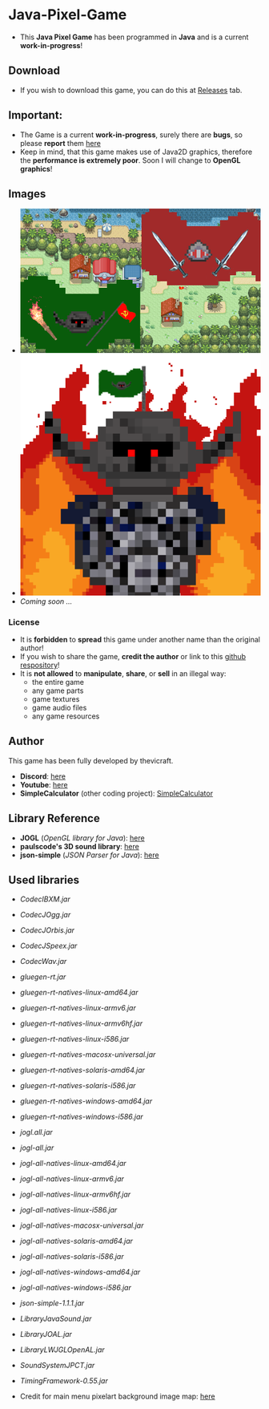 # Java-Pixel-Game

+ This **Java Pixel Game** has been programmed in **Java** and is a current **work-in-progress**!

## Download
+ If you wish to download this game, you can do this at [Releases](https://github.com/thevicraft/java-pixel-game/releases) tab.

## Important:
+ The Game is a current **work-in-progress**, surely there are **bugs**, so please **report** them [here](https://github.com/thevicraft/java-pixel-game/issues)
+ Keep in mind, that this game makes use of Java2D graphics, therefore the **performance is extremely poor**. Soon I will change to **OpenGL graphics**!

## Images

+ ![main menu](main_menu_background_character.png)
+ ![thevicraft profile image](profile_picture_game.png)
+ *Coming soon ...*

### License
+ It is **forbidden** to **spread** this game under another name than the original author!
+ If you wish to share the game, **credit the author** or link to this [github respository](https://github.com/thevicraft/java-pixel-game)!
+ It is **not allowed** to **manipulate**, **share**, or **sell** in an illegal way:
    + the entire game
    + any game parts
    + game textures
    + game audio files
    + any game resources

## Author
This game has been fully developed by thevicraft.
+ **Discord**: [here](https://discord.com/invite/pXDxjKB7q3)
+ **Youtube**: [here](https://www.youtube.com/channel/UCjiP-NZ-BqZiH9IlEW-shLw)
+ **SimpleCalculator** (other coding project): [SimpleCalculator](https://github.com/thevicraft/Calculator)

## Library Reference

+ **JOGL** (*OpenGL library for Java*): [here](https://jogamp.org/jogl/www/)
+ **paulscode's 3D sound library**: [here](http://www.paulscode.com/forum/index.php?topic=4.0)
+ **json-simple** (*JSON Parser for Java*): [here](https://github.com/fangyidong/json-simple)

## Used libraries

+ *CodecIBXM.jar*
+ *CodecJOgg.jar*
+ *CodecJOrbis.jar*
+ *CodecJSpeex.jar*
+ *CodecWav.jar*
+ *gluegen-rt.jar*
+ *gluegen-rt-natives-linux-amd64.jar*
+ *gluegen-rt-natives-linux-armv6.jar*
+ *gluegen-rt-natives-linux-armv6hf.jar*
+ *gluegen-rt-natives-linux-i586.jar*
+ *gluegen-rt-natives-macosx-universal.jar*
+ *gluegen-rt-natives-solaris-amd64.jar*
+ *gluegen-rt-natives-solaris-i586.jar*
+ *gluegen-rt-natives-windows-amd64.jar*
+ *gluegen-rt-natives-windows-i586.jar*
+ *jogl.all.jar*
+ *jogl-all.jar*
+ *jogl-all-natives-linux-amd64.jar*
+ *jogl-all-natives-linux-armv6.jar*
+ *jogl-all-natives-linux-armv6hf.jar*
+ *jogl-all-natives-linux-i586.jar*
+ *jogl-all-natives-macosx-universal.jar*
+ *jogl-all-natives-solaris-amd64.jar*
+ *jogl-all-natives-solaris-i586.jar*
+ *jogl-all-natives-windows-amd64.jar*
+ *jogl-all-natives-windows-i586.jar*
+ *json-simple-1.1.1.jar*
+ *LibraryJavaSound.jar*
+ *LibraryJOAL.jar*
+ *LibraryLWJGLOpenAL.jar*
+ *SoundSystemJPCT.jar*
+ *TimingFramework-0.55.jar*

+ Credit for main menu pixelart background image map: [here](https://www.deviantart.com/chaoticcherrycake/art/Map-005-375439465)
